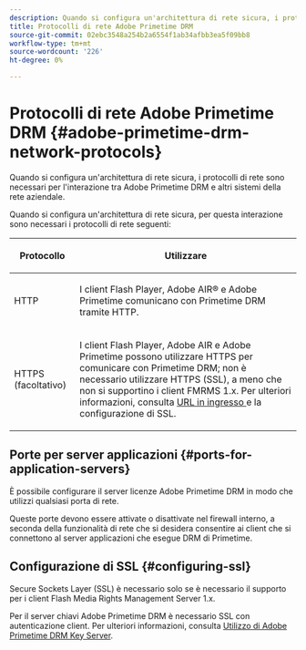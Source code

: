 ```yaml
---
description: Quando si configura un'architettura di rete sicura, i protocolli di rete sono necessari per l'interazione tra Adobe Primetime DRM e altri sistemi della rete aziendale.
title: Protocolli di rete Adobe Primetime DRM
source-git-commit: 02ebc3548a254b2a6554f1ab34afbb3ea5f09bb8
workflow-type: tm+mt
source-wordcount: '226'
ht-degree: 0%

---
```


# Protocolli di rete Adobe Primetime DRM {#adobe-primetime-drm-network-protocols}

Quando si configura un&#39;architettura di rete sicura, i protocolli di rete sono necessari per l&#39;interazione tra Adobe Primetime DRM e altri sistemi della rete aziendale.

Quando si configura un&#39;architettura di rete sicura, per questa interazione sono necessari i protocolli di rete seguenti:

<table frame="all" colsep="1" rowsep="1" class="+ topic/table adobe-d/table " id="table_itc_33z_n4"> 
 <thead class="- topic/thead "> 
  <tr rowsep="1" class="- topic/row "> 
   <th colname="1" class="- topic/entry entry"> <p class="- topic/p ">Protocollo </p> </th> 
   <th colname="2" class="- topic/entry entry"> <p class="- topic/p ">Utilizzare </p> </th> 
  </tr> 
 </thead>
 <tbody class="- topic/tbody "> 
  <tr rowsep="1" class="- topic/row "> 
   <td colname="1" class="- topic/entry "> <p class="- topic/p ">HTTP </p> </td> 
   <td colname="2" class="- topic/entry "> <p class="- topic/p ">I client Flash Player, Adobe AIR® e Adobe Primetime comunicano con Primetime DRM tramite HTTP. </p> </td> 
  </tr> 
  <tr rowsep="0" class="- topic/row "> 
   <td colname="1" class="- topic/entry "> <p class="- topic/p ">HTTPS (facoltativo) </p> </td> 
   <td colname="2" class="- topic/entry "> <p class="- topic/p ">I client Flash Player, Adobe AIR e Adobe Primetime possono utilizzare HTTPS per comunicare con Primetime DRM; non è necessario utilizzare HTTPS (SSL), a meno che non si supportino i client FMRMS 1.x. Per ulteriori informazioni, consulta <a href="../../secure-deployment-guidelines/overview/network-topology-firewall-rules.md" format="dita" scope="local"> URL in ingresso </a> e la configurazione di SSL. </p> </td> 
  </tr> 
 </tbody> 
</table>

## Porte per server applicazioni {#ports-for-application-servers}

È possibile configurare il server licenze Adobe Primetime DRM in modo che utilizzi qualsiasi porta di rete.

Queste porte devono essere attivate o disattivate nel firewall interno, a seconda della funzionalità di rete che si desidera consentire ai client che si connettono al server applicazioni che esegue DRM di Primetime.

## Configurazione di SSL {#configuring-ssl}

Secure Sockets Layer (SSL) è necessario solo se è necessario il supporto per i client Flash Media Rights Management Server 1.x.

Per il server chiavi Adobe Primetime DRM è necessario SSL con autenticazione client. Per ulteriori informazioni, consulta [Utilizzo di Adobe Primetime DRM Key Server](../../using-the-drm-key-server/requirements.md).
